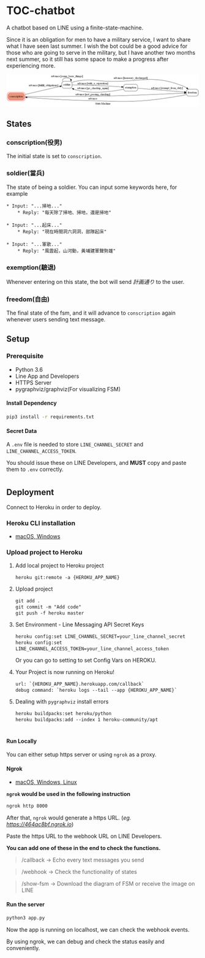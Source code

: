 # TOC-chatbot

A chatbot based on LINE using a finite-state-machine. 

Since it is an obligation for men to have a military service, I want to share what I have seen last summer.
I wish the bot could be a good advice for those who are going to serve in the military, but I have another two months next summer, so it still has some space to make a progress after experiencing more.

![fsm](./fsm.png)

## States
### conscription(役男)
The initial state is set to `conscription`.

### soldier(當兵)
The state of being a soldier. You can input some keywords here, for example

	* Input: "...掃地..."
		* Reply: "每天除了掃地、掃地，還是掃地"
		
	* Input: "...起床..."
		* Reply: "現在時間洞六洞洞，部隊起床"
		
	* Input: "...軍歌..."
		* Reply: "風雲起，山河動，黃埔建軍聲勢雄"

### exemption(驗退)
Whenever entering on this state, the bot will send *計画通り* to the user.

### freedom(自由)
The final state of the fsm, and it will advance to `conscription` again whenever users sending text message.


## Setup
### Prerequisite
* Python 3.6
* Line App and Developers
* HTTPS Server
* pygraphviz/graphviz(For visualizing FSM)


#### Install Dependency
```sh
pip3 install -r requirements.txt
```


#### Secret Data
A `.env` file is needed to store `LINE_CHANNEL_SECRET` and `LINE_CHANNEL_ACCESS_TOKEN`.

You should issue these on LINE Developers, and **MUST** copy and paste them to `.env` correctly.


# 
## Deployment
Connect to Heroku in order to deploy.

### Heroku CLI installation

* [macOS, Windows](https://devcenter.heroku.com/articles/heroku-cli)


### Upload project to Heroku

1. Add local project to Heroku project

	```
	heroku git:remote -a {HEROKU_APP_NAME}
	```

2. Upload project

	```
	git add .
	git commit -m "Add code"
	git push -f heroku master
	```

3. Set Environment - Line Messaging API Secret Keys

	```
	heroku config:set LINE_CHANNEL_SECRET=your_line_channel_secret
	heroku config:set LINE_CHANNEL_ACCESS_TOKEN=your_line_channel_access_token
	```
	
	Or you can go to setting to set Config Vars on HEROKU.

4. Your Project is now running on Heroku!

	```
	url: `{HEROKU_APP_NAME}.herokuapp.com/callback`
	debug command: `heroku logs --tail --app {HEROKU_APP_NAME}`
	```

5. Dealing with `pygraphviz` install errors

	```
	heroku buildpacks:set heroku/python
	heroku buildpacks:add --index 1 heroku-community/apt
	```

# 
#### Run Locally
You can either setup https server or using `ngrok` as a proxy.


#### Ngrok
* [ macOS, Windows, Linux](https://ngrok.com/download)

**`ngrok` would be used in the following instruction**

```sh
ngrok http 8000
```

After that, `ngrok` would generate a https URL.	(*eg. https://464ac8bf.ngrok.io*)

Paste the https URL to the webhook URL on LINE Developers.

**You can add one of these in the end to check the functions.**

> /callback	-> Echo every text messages you send

> /webhook	-> Check the functionality of states

> /show-fsm	-> Download the diagram of FSM or receive the image on LINE


#### Run the server

```sh
python3 app.py
```

Now the app is running on localhost, we can check the webhook events.

By using ngrok, we can debug and check the status easily and conveniently.
